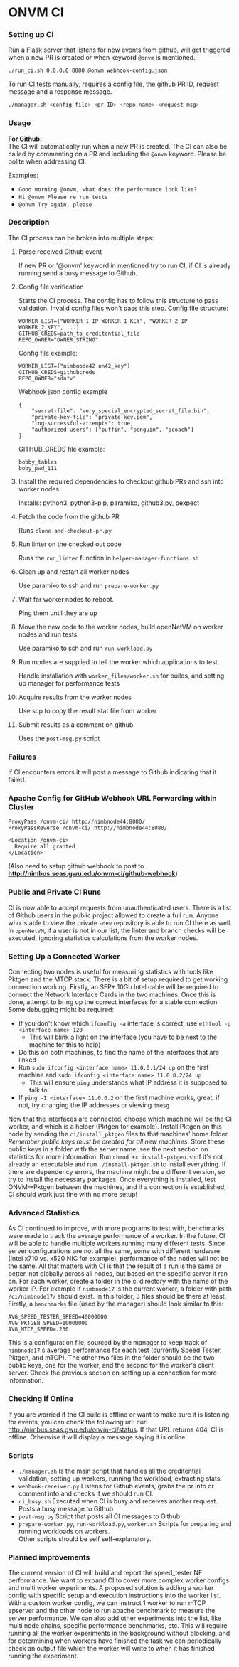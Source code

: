# ONVM CI

### Setting up CI
Run a Flask server that listens for new events from github, will get triggered when a new PR is created or when keyword `@onvm` is mentioned.  
```sh
./run_ci.sh 0.0.0.0 8080 @onvm webhook-config.json
```

To run CI tests manually, requires a config file, the github PR ID, request message and a response message.  
```sh
./manager.sh <config file> <pr ID> <repo name> <request msg>
```  

### Usage
**For Github:**  
The CI will automatically run when a new PR is created. The CI can also be called by commenting on a PR and including the `@onvm` keyword. Please be polite when addressing CI.   

Examples:  
 - `Good morning @onvm, what does the performance look like?`  
 - `Hi @onvm Please re run tests`  
 - `@onvm Try again, please`  

### Description
The CI process can be broken into multiple steps:
1. Parse received Github event

    If new PR or '@onvm' keyword in mentioned try to run CI, if CI is already running send a busy message to Github.

2. Config file verification

    Starts the CI process. The config has to follow this structure to pass validation. Invalid config files won't pass this step.
    Config file structure:
    ```
    WORKER_LIST=("WORKER_1_IP WORKER_1_KEY", "WORKER_2_IP WORKER_2_KEY", ...)
    GITHUB_CREDS=path_to_creditential_file
    REPO_OWNER="OWNER_STRING"
    ```

    Config file example:
    ```
    WORKER_LIST=("nimbnode42 nn42_key")
    GITHUB_CREDS=githubcreds
    REPO_OWNER="sdnfv"
    ```

    Webhook json config example
    ```
    {
        "secret-file": "very_special_encrypted_secret_file.bin",
        "private-key-file": "private_key.pem", 
        "log-successful-attempts": true,
        "authorized-users": ["puffin", "penguin", "pcoach"]
    }
    ```

    GITHUB_CREDS file example:
    ```
    bobby_tables
    boby_pwd_111
    ```

3. Install the required dependencies to checkout github PRs and ssh into worker nodes.

    Installs: python3, python3-pip, paramiko, github3.py, pexpect

4. Fetch the code from the github PR

    Runs `clone-and-checkout-pr.py`

5. Run linter on the checked out code

    Runs the `run_linter` function in `helper-manager-functions.sh`

6. Clean up and restart all worker nodes

    Use paramiko to ssh and run `prepare-worker.py`

7. Wait for worker nodes to reboot.

    Ping them until they are up

8. Move the new code to the worker nodes, build openNetVM on worker nodes and run tests

    Use paramiko to ssh and run `run-workload.py`

9. Run modes are supplied to tell the worker which applications to test

     Handle installation with `worker_files/worker.sh` for builds, and setting up manager for performance tests

10. Acquire results from the worker nodes

    Use scp to copy the result stat file from worker

11. Submit results as a comment on github

    Uses the `post-msg.py` script

### Failures
If CI encounters errors it will post a message to Github indicating that it failed.

### Apache Config for GitHub Webhook URL Forwarding within Cluster

```
ProxyPass /onvm-ci/ http://nimbnode44:8080/
ProxyPassReverse /onvm-ci/ http://nimbnode44:8080/

<Location /onvm-ci>
  Require all granted
</Location>
```  
(Also need to setup github webhook to post to **http://nimbus.seas.gwu.edu/onvm-ci/github-webhook**)

### Public and Private CI Runs

CI is now able to accept requests from unauthenticated users. There is a list of Github users in the public project allowed to create a full run. Anyone who is able to view the private `-dev` repository is able to run CI there as well. In `openNetVM`, if a user is not in our list, the linter and branch checks will be executed, ignoring statistics calculations from the worker nodes.

### Setting Up a Connected Worker

Connecting two nodes is useful for measuring statistics with tools like Pktgen and the MTCP stack. There is a bit of setup required to get working connection working. Firstly, an SFP+ 10Gb Intel cable will be required to connect the Network Interface Cards in the two machines. Once this is done, attempt to bring up the correct interfaces for a stable connection. Some debugging might be required:  
- If you don't know which `ifconfig -a` interface is correct, use `ethtool -p <interface name> 120`  
  - This will blink a light on the interface (you have to be next to the machine for this to help)
- Do this on both machines, to find the name of the interfaces that are linked
- Run `sudo ifconfig <interface name> 11.0.0.1/24 up` on the first machine and `sudo ifconfig <interface name> 11.0.0.2/24 up`
  - This will ensure `ping` understands what IP address it is supposed to talk to
- If `ping -I <interface> 11.0.0.2` on the first machine works, great, if not, try changing the IP addresses or viewing `dmesg`

Now that the interfaces are connected, choose which machine will be the CI worker, and which is a helper (Pktgen for example). Install Pktgen on this node by sending the `ci/install_pktgen` files to that machines' home folder. *Remember public keys must be created for all new machines*. Store these public keys in a folder with the server name, see the next section on statistics for more information. Run `chmod +x install-pktgen.sh` if it's not already an executable and run `./install-pktgen.sh` to install everything. If there are dependency errors, the machine might be a different version, so try to install the necessary packages. Once everything is installed, test ONVM->Pktgen between the machines, and if a connection is established, CI should work just fine with no more setup!

### Advanced Statistics

As CI continued to improve, with more programs to test with, benchmarks were made to track the average performance of a worker. In the future, CI will be able to handle multiple workers running many different tests. Since server configurations are not all the same, some with different hardware (Intel x710 vs. x520 NIC for example), performance of the nodes will not be the same. All that matters with CI is that the result of a run is the same or better, not globally across all nodes, but based on the specific server it ran on. For each worker, create a folder in the ci directory with the name of the worker IP. For example if `nimbnode17` is the current worker, a folder with path `/ci/nimbnode17/` should exist. In this folder, 3 files should be there at least. Firstly, a `benchmarks` file (used by the manager) should look similar to this: 

```
AVG_SPEED_TESTER_SPEED=40000000
AVG_PKTGEN_SPEED=10000000
AVG_MTCP_SPEED=.230
```
This is a configuration file, sourced by the manager to keep track of `nimbnode17`'s average performance for each test (currently Speed Tester, Pktgen, and mTCP). The other two files in the folder should be the two public keys, one for the worker, and the second for the worker's client server. Check the previous section on setting up a connection for more information.

### Checking if Online

If you are worried if the CI build is offline or want to make sure it is listening for events, you can check the following url: curl http://nimbus.seas.gwu.edu/onvm-ci/status.  If that URL returns 404, CI is offline.  Otherwise it will display a message saying it is online.

### Scripts
 - `./manager.sh` Is the main script that handles all the creditential validation, setting up workers, running the workload, extracting stats.
 - `webhook-receiver.py` Listens for Github events, grabs the pr info or comment info and checks if we should run CI.
 - `ci_busy.sh` Executed when CI is busy and receives another request. Posts a busy message to Github
 - `post-msg.py` Script that posts all CI messages to Github
 - `prepare-worker.py`, `run-workload.py`, `worker.sh` Scripts for preparing and running workloads on workers.  
Other scripts should be self self-explanatory. 

### Planned improvements
The current version of CI will build and report the speed_tester NF performance. We want to expand CI to cover more complex worker configs and multi worker experiments. A proposed solution is adding a worker config with specific setup and execution instructions into the worker list. With a custom worker config, we can instruct 1 worker to run mTCP epserver and the other node to run apache benchmark to measure the server performance. We can also add other experiments into the list, like multi node chains, specific performance benchmarks, etc. This will require running all the worker experiments in the background without blocking, and for determining when workers have finished the task we can periodically check an output file which the worker will write to when it has finished running the experiment. 
